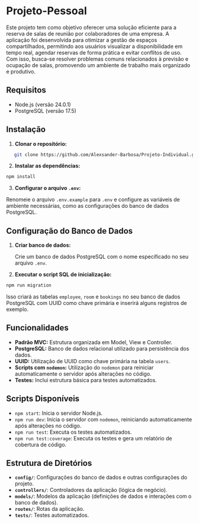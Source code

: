 # Projeto-Pessoal
Este projeto tem como objetivo oferecer uma solução eficiente para a reserva de salas de reunião por colaboradores de uma empresa. A aplicação foi desenvolvida para otimizar a gestão de espaços compartilhados, permitindo aos usuários visualizar a disponibilidade em tempo real, agendar reservas de forma prática e evitar conflitos de uso. Com isso, busca-se resolver problemas comuns relacionados à previsão e ocupação de salas, promovendo um ambiente de trabalho mais organizado e produtivo.



## Requisitos

- Node.js (versão 24.0.1)
- PostgreSQL (versão 17.5)

## Instalação

1. **Clonar o repositório:**

```bash
   git clone https://github.com/Alexsander-Barbosa/Projeto-Individual.git
```

2. **Instalar as dependências:**
    
```bash
npm install
```
    
3. **Configurar o arquivo `.env`:**
    
Renomeie o arquivo `.env.example` para `.env` e configure as variáveis de ambiente necessárias, como as configurações do banco de dados PostgreSQL.
    

Configuração do Banco de Dados
------------------------------

1. **Criar banco de dados:**
    
    Crie um banco de dados PostgreSQL com o nome especificado no seu arquivo `.env`.
    
2. **Executar o script SQL de inicialização:**
    
```bash
npm run migration
```
    
Isso criará as tabelas `employee`, `room` e `bookings` no seu banco de dados PostgreSQL com UUID como chave primária e inserirá alguns registros de exemplo.
    

Funcionalidades
---------------

* **Padrão MVC:** Estrutura organizada em Model, View e Controller.
* **PostgreSQL:** Banco de dados relacional utilizado para persistência dos dados.
* **UUID:** Utilização de UUID como chave primária na tabela `users`.
* **Scripts com `nodemon`:** Utilização do `nodemon` para reiniciar automaticamente o servidor após alterações no código.
* **Testes:** Inclui estrutura básica para testes automatizados.

Scripts Disponíveis
-------------------

* `npm start`: Inicia o servidor Node.js.
* `npm run dev`: Inicia o servidor com `nodemon`, reiniciando automaticamente após alterações no código.
* `npm run test`: Executa os testes automatizados.
* `npm run test:coverage`: Executa os testes e gera um relatório de cobertura de código.

Estrutura de Diretórios
-----------------------

* **`config/`**: Configurações do banco de dados e outras configurações do projeto.
* **`controllers/`**: Controladores da aplicação (lógica de negócio).
* **`models/`**: Modelos da aplicação (definições de dados e interações com o banco de dados).
* **`routes/`**: Rotas da aplicação.
* **`tests/`**: Testes automatizados.
